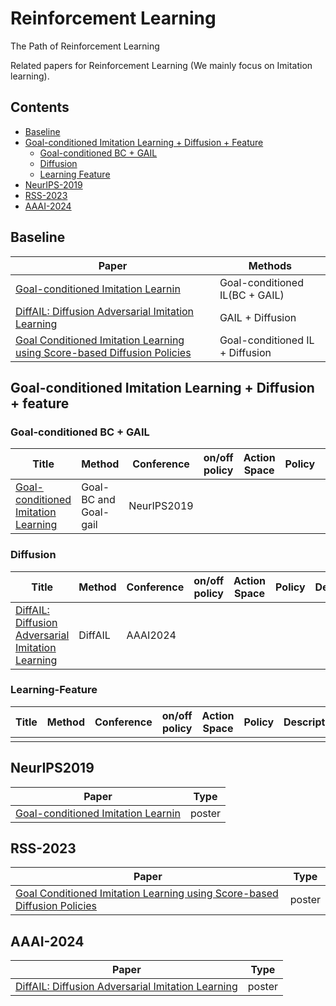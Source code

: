 # Reinforcement Learning
The Path of Reinforcement Learning

Related papers for Reinforcement Learning (We mainly focus on Imitation learning).
## Contents 
* [Baseline](#Baseline)
* [Goal-conditioned Imitation Learning + Diffusion + Feature](#Goal-conditioned-Imitation-Learning+Diffusion+Feature)
    - [Goal-conditioned BC + GAIL](#Goal-conditioned-（BC+GAIL）)
    - [Diffusion](#Diffusion)
    - [Learning Feature](#Learning-Feature)
* [NeurIPS-2019](#NeurIPS-2019)
* [RSS-2023](#RSS-2023)
* [AAAI-2024](#AAAI-2024)

<a id='Baseline'></a>
## Baseline
| Paper | Methods |
| ---- | ---- |
| [Goal-conditioned Imitation Learnin](https://arxiv.org/abs/1906.05838) | Goal-conditioned IL(BC + GAIL) |
| [DiffAIL: Diffusion Adversarial Imitation Learning](https://arxiv.org/abs/2312.06348) | GAIL + Diffusion |
| [Goal Conditioned Imitation Learning using Score-based Diffusion Policies](https://arxiv.org/pdf/2304.02532) | Goal-conditioned IL + Diffusion |
  
<a id='Goal-conditioned-Imitation-Learning+Diffusion+feature'></a>
## Goal-conditioned Imitation Learning + Diffusion + feature
<!-- ## <span id='Model-Free-Online'>Model Free (Online) RL</span>
### <span id='classic'>Classic Methods</span> -->

<a id='Goal-conditioned-（BC+GAIL）'></a>
### Goal-conditioned BC + GAIL

|  Title | Method | Conference | on/off policy | Action Space | Policy | Description |
| ----  | ----   | ----       |   ----  | ----  |  ---- |  ---- | 
| [Goal-conditioned Imitation Learning](https://arxiv.org/abs/1906.05838) | Goal-BC and Goal-gail | NeurIPS2019 |  |  |  |  |

<a id='Diffusion'></a>
### Diffusion

|  Title | Method | Conference | on/off policy | Action Space | Policy | Description |
| ----  | ----   | ----       |   ----  | ----  |  ---- |  ---- | 
| [DiffAIL: Diffusion Adversarial Imitation Learning](https://arxiv.org/abs/2312.06348) | DiffAIL | AAAI2024 |  |  |  |  |

<a id='Learning-Feature'></a>
### Learning-Feature

|  Title | Method | Conference | on/off policy | Action Space | Policy | Description |
| ----  | ----   | ----       |   ----  | ----  |  ---- |  ---- | 
|  |  |  |  |  |  |  |

<a id='NeurIPS2019'></a>
## NeurIPS2019
| Paper | Type |
| ---- | ---- |
| [Goal-conditioned Imitation Learnin](https://arxiv.org/abs/1906.05838) | poster |

<a id='RSS-2023'></a>
## RSS-2023
| Paper | Type |
| ---- | ---- |
| [Goal Conditioned Imitation Learning using Score-based Diffusion Policies](https://arxiv.org/pdf/2304.02532) | poster |

<a id='AAAI-2024'></a>
## AAAI-2024
| Paper | Type |
| ---- | ---- |
| [DiffAIL: Diffusion Adversarial Imitation Learning](https://arxiv.org/abs/2312.06348) | poster |
